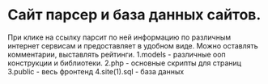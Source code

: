 # Сайт парсер и база данных сайтов.
При клике на ссылку парсит по ней информацию по различным интернет сервисам
и предоставляет в удобном виде. Можно оставлять комментарии, выставлять рейтинги.
1.models - различные ооп конструкции и библиотеки.
2.php - основные скрипты для страниц
3.public - весь фронтенд
4.site(1).sql - база данных


